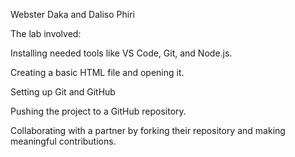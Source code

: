 Webster Daka and Daliso Phiri 
 
 The lab involved:

Installing needed tools like VS Code, Git, and Node.js.

Creating a basic HTML file and opening it.

Setting up Git and GitHub 

Pushing the project to a GitHub repository.

Collaborating with a partner by forking their repository and making meaningful contributions. 
